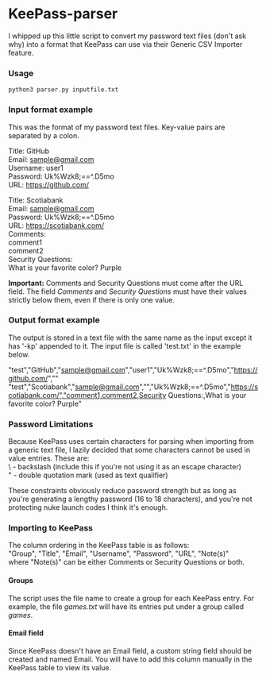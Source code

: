 # KeePass-parser
I whipped up this little script to convert my password text files (don't ask why) into a format that KeePass can use via their Generic CSV Importer feature.

### Usage
`python3 parser.py inputfile.txt`

### Input format example
This was the format of my password text files. Key-value pairs are separated by a colon.  
  
Title: GitHub  
Email: sample@gmail.com  
Username: user1  
Password: Uk%Wzk8;==^.D5mo  
URL: https://github.com/  

Title: Scotiabank  
Email: sample@gmail.com  
Password: Uk%Wzk8;==^.D5mo  
URL: https://scotiabank.com/  
Comments:  
comment1  
comment2  
Security Questions:  
What is your favorite color? Purple  

**Important:** Comments and Security Questions must come after the URL field. The field *Comments* and *Security Questions* must have their values strictly below them, even if there is only one value.  

### Output format example
The output is stored in a text file with the same name as the input except it has '-kp' appended to it. The input file is called 'test.txt' in the example below.  
  
"test","GitHub","sample@gmail.com","user1","Uk%Wzk8;==^.D5mo","https://github.com/",""  
"test","Scotiabank","sample@gmail.com","","Uk%Wzk8;==^.D5mo","https://scotiabank.com/","comment1,comment2,Security Questions:,What is your favorite color? Purple"  

### Password Limitations  
Because KeePass uses certain characters for parsing when importing from a generic text file, I lazily decided that some characters cannot be used in value entries. These are:  
\ - backslash  (include this if you're not using it as an escape character)  
" - double quotation mark (used as text qualifier)  
  
These constraints obviously reduce password strength but as long as you're generating a lengthy password (16 to 18 characters), and you're not protecting nuke launch codes I think it's enough.
### Importing to KeePass  
The column ordering in the KeePass table is as follows:  
"Group", "Title", "Email", "Username", "Password", "URL", "Note(s)"  
where "Note(s)" can be either Comments or Security Questions or both.
#### Groups
The script uses the file name to create a group for each KeePass entry. For example, the file *games.txt* will have its entries put under a group called *games*.  
#### Email field
Since KeePass doesn't have an Email field, a custom string field should be created and named Email. You will have to add this column manually in the KeePass table to view its value.